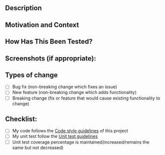 <!--- Provide a general summary of your change in the Title above -->

## Description
<!--- Describe your change in detail -->

## Motivation and Context
<!--- Why is this change required? What problem does it solve? -->
<!--- If it fixes an open issue, please link to the issue here -->

## How Has This Been Tested?
<!--- Please describe in detail how you tested your change -->
<!--- Include details of your testing environment, and the tests you ran to -->
<!--- see how your change affects other areas of the code, etc -->

## Screenshots (if appropriate):

## Types of change
<!--- What type of change does your code introduce? Put an `x` in all the boxes that apply like this: [X] -->
- [ ] Bug fix (non-breaking change which fixes an issue)
- [ ] New feature (non-breaking change which adds functionality)
- [ ] Breaking change (fix or feature that would cause existing functionality to change)

## Checklist:
<!--- Go over all the following points, and put an `x` in all the boxes that apply like this: [X] -->
<!--- If you're unsure about any of these, don't hesitate to ask. We're here to help! -->
- [ ] My code follows the [Code style guidelines](https://github.com/opensecuritycontroller/community/blob/master/development/eclipse.md) of this project
- [ ] My unit test follow the [Unit test guidelines](https://github.com/opensecuritycontroller/community/blob/master/development/unit_test_guidelines.md)
- [ ] Unit test coverage percentage is maintained(increased/remains the same but not decreased)